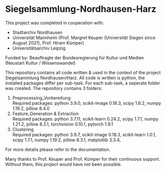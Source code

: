 # Siegelsammlung-Nordhausen-Harz
This project was completed in cooperation with:
- Stadtarchiv Nordhausen
- Universität Mannheim (Prof. Margret Keuper (Universität Siegen since August 2021), Prof. Hiram Kümper)
- Universitätsarchiv Leipzig

Funded by:
Beauftragte der Bundesregierung für Kultur und Medien (Neustart Kultur / Wissenswandel)

This repository contains all code written &amp; used in the context of the project Siegelsammlung Nordhausen/Harz. All code is written is python, the installed packages differ per sub-task. For each sub-task, a seperate folder was created.
The repository contains 3 folders:
<ol>
  <li>Preprocessing_Vorbereitung</li>
  Required packages: python 3.9.0, scikit-image 0.18.3, scipy 1.6.2, numpy 1.19.2, pillow 8.4.0 
  <li>Feature_Generation &amp; Extraction</li>
  Required packages: python 3.7.11, scikit-learn 0.24.2, scipy 1.7.1, numpy 1.21.2, pillow 8.3.1, torchvision 0.10.1, pytorch 1.9.1
  <li>Clustering</li>
  Required packages: python 3.9.7, scikit-image 0.18.3, scikit-learn 1.0.1, scipy 1.7.1, numpy 1.19.2, pillow 8.3.1, matplotlib 3.3.4,   
</ol>

For more details please refer to the documentation.

Many thanks to Prof. Keuper and Prof. Kümper for their continuous support. Without them, this project would have not been possible.
